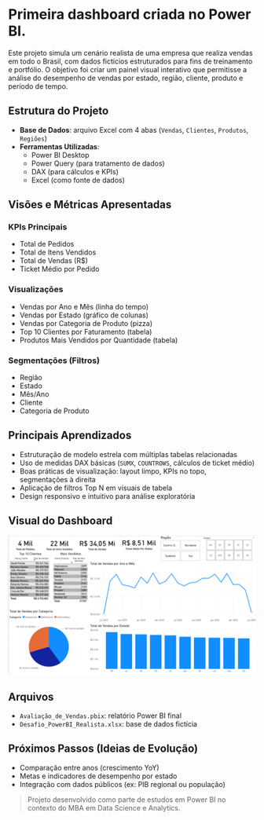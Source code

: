 # Primeira dashboard criada no Power BI.

Este projeto simula um cenário realista de uma empresa que realiza vendas em todo o Brasil, com dados fictícios estruturados para fins de treinamento e portfólio.
O objetivo foi criar um painel visual interativo que permitisse a análise do desempenho de vendas por estado, região, cliente, produto e período de tempo.


## Estrutura do Projeto

- **Base de Dados**: arquivo Excel com 4 abas (`Vendas`, `Clientes`, `Produtos`, `Regiões`)
- **Ferramentas Utilizadas**:
  - Power BI Desktop
  - Power Query (para tratamento de dados)
  - DAX (para cálculos e KPIs)
  - Excel (como fonte de dados)

## Visões e Métricas Apresentadas

### KPIs Principais
- Total de Pedidos
- Total de Itens Vendidos
- Total de Vendas (R$)
- Ticket Médio por Pedido

### Visualizações
- Vendas por Ano e Mês (linha do tempo)
- Vendas por Estado (gráfico de colunas)
- Vendas por Categoria de Produto (pizza)
- Top 10 Clientes por Faturamento (tabela)
- Produtos Mais Vendidos por Quantidade (tabela)

### Segmentações (Filtros)
- Região
- Estado
- Mês/Ano
- Cliente
- Categoria de Produto

## Principais Aprendizados

- Estruturação de modelo estrela com múltiplas tabelas relacionadas
- Uso de medidas DAX básicas (`SUMX`, `COUNTROWS`, cálculos de ticket médio)
- Boas práticas de visualização: layout limpo, KPIs no topo, segmentações à direita
- Aplicação de filtros Top N em visuais de tabela
- Design responsivo e intuitivo para análise exploratória

## Visual do Dashboard

![Dashboard de Vendas](./Dashboard_Vendas_Regionais.png)

## Arquivos

- `Avaliação_de_Vendas.pbix`: relatório Power BI final
- `Desafio_PowerBI_Realista.xlsx`: base de dados fictícia

## Próximos Passos (Ideias de Evolução)

- Comparação entre anos (crescimento YoY)
- Metas e indicadores de desempenho por estado
- Integração com dados públicos (ex: PIB regional ou população)

> Projeto desenvolvido como parte de estudos em Power BI no contexto do MBA em Data Science e Analytics.
